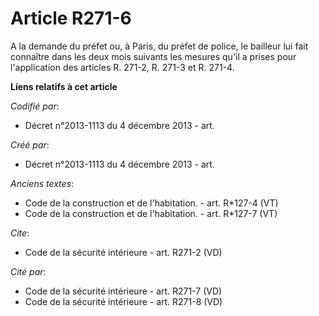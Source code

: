 # Article R271-6

A la demande du préfet ou, à Paris, du préfet de police, le bailleur lui fait connaître dans les deux mois suivants les
mesures qu'il a prises pour l'application des articles R. 271-2, R. 271-3 et R. 271-4.

**Liens relatifs à cet article**

_Codifié par_:

  - Décret n°2013-1113 du 4 décembre 2013 - art.

_Créé par_:

  - Décret n°2013-1113 du 4 décembre 2013 - art.

_Anciens textes_:

  - Code de la construction et de l'habitation. - art. R*127-4 (VT)
  - Code de la construction et de l'habitation. - art. R*127-7 (VT)

_Cite_:

  - Code de la sécurité intérieure - art. R271-2 (VD)

_Cité par_:

  - Code de la sécurité intérieure - art. R271-7 (VD)
  - Code de la sécurité intérieure - art. R271-8 (VD)
